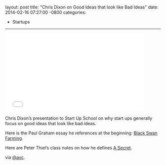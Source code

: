 layout: post
title:  "Chris Dixon on Good Ideas that look like Bad Ideas"
date:   2014-02-16 07:27:00 -0800
categories:
  - Startups
---

<iframe class="embedly-embed" src="//cdn.embedly.com/widgets/media.html?src=https%3A%2F%2Fwww.youtube.com%2Fembed%2FakOazwgDiSI%3Ffeature%3Doembed&url=https%3A%2F%2Fwww.youtube.com%2Fwatch%3Fv%3DakOazwgDiSI&image=https%3A%2F%2Fi.ytimg.com%2Fvi%2FakOazwgDiSI%2Fhqdefault.jpg&key=d815972c91e546edb5d2d02e509f8b1c&type=text%2Fhtml&schema=youtube" width="450" height="253" scrolling="no" frameborder="0" allowfullscreen></iframe>

Chris Dixon’s presentation to Start Up School on why start ups generally focus on good ideas that look like bad ideas. 

 Here is the Paul Graham essay he references at the beginning:  [Black Swan Farming](http://www.paulgraham.com/swan.html). 

 Here are Peter Thiel’s class notes on how he defines  [A Secret](http://blakemasters.com/post/22866240816/peter-thiels-cs183-startup-class-11-notes-essay). 

 via  [@avc](http://www.avc.com/a_vc/2014/02/video-of-the-week-chris-dixon-on-good-ideas-that-looked-like-bad-ideas.html?utm_source=feedburner&utm_medium=feed&utm_campaign=Feed%3A+AVc+%28A+VC%29). 
